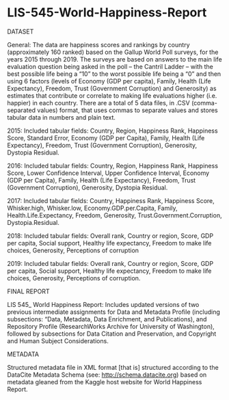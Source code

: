 # LIS-545-World-Happiness-Report

DATASET

General: The data are happiness scores and rankings by country (approximately 160 ranked) based on the Gallup World Poll surveys, for the years 2015 through 2019. The surveys are based on answers to the main life evaluation question being asked in the poll – the Cantril Ladder – with the best possible life being a “10” to the worst possible life being a “0” and then using 6 factors (levels of Economy (GDP per capita), Family, Health (Life Expectancy), Freedom, Trust (Government Corruption) and Generosity) as estimates that contribute or correlate to making life evaluations higher (i.e. happier) in each country. There are a total of 5 data files, in .CSV (comma-separated values) format, that uses commas to separate values and stores tabular data in numbers and plain text. 

2015: Included tabular fields: Country, Region, Happiness Rank, Happiness Score, Standard Error, Economy (GDP per Capita), Family, Health (Life Expectancy), Freedom, Trust (Government Corruption), Generosity, Dystopia Residual.

2016: Included tabular fields: Country, Region, Happiness Rank, Happiness Score, Lower Confidence Interval, Upper Confidence Interval, Economy (GDP per Capita), Family, Health (Life Expectancy), Freedom, Trust (Government Corruption), Generosity, Dystopia Residual. 

2017: Included tabular fields: Country, Happiness Rank, Happiness Score, Whisker.high, Whisker.low, Economy.GDP.per.Capita, Family, Health.Life.Expectancy, Freedom, Generosity, Trust.Government.Corruption, Dystopia.Residual.

2018: Included tabular fields: Overall rank, Country or region, Score, GDP per capita, Social support, Healthy life expectancy, Freedom to make life choices, Generosity, Perceptions of corruption

2019: Included tabular fields: Overall rank, Country or region, Score, GDP per capita, Social support, Healthy life expectancy, Freedom to make life choices, Generosity, Perceptions of corruption.

FINAL REPORT

LIS 545_ World Happiness Report: Includes updated versions of two previous intermediate assignments for Data and Metadata Profile (including subsections: “Data, Metadata, Data Enrichment, and Publications), and Repository Profile (ResearchWorks Archive for University of Washington), followed by subsections for Data Citation and Preservation, and Copyright and Human Subject Considerations.

METADATA

Structured metadata file in XML format [that is] structured according to the DataCite Metadata Schema (see: http://schema.datacite.org) based on metadata gleaned from the Kaggle host website for World Happiness Report.
